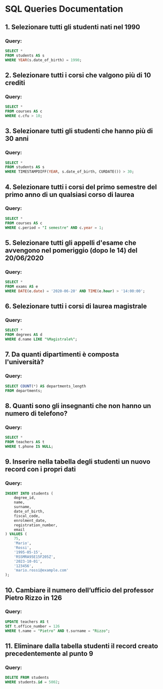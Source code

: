 
# SQL Queries Documentation

## 1. Selezionare tutti gli studenti nati nel 1990

### Query:

```sql
SELECT * 
FROM students AS s 
WHERE YEAR(s.date_of_birth) = 1990;
```

## 2. Selezionare tutti i corsi che valgono più di 10 crediti

### Query:

```sql
SELECT * 
FROM courses AS c
WHERE c.cfu > 10;
```

## 3. Selezionare tutti gli studenti che hanno più di 30 anni

### Query:

```sql
SELECT *
FROM students AS s
WHERE TIMESTAMPDIFF(YEAR, s.date_of_birth, CURDATE()) > 30;
```

## 4. Selezionare tutti i corsi del primo semestre del primo anno di un qualsiasi corso di laurea

### Query:

```sql
SELECT * 
FROM courses AS c
WHERE c.period = "I semestre" AND c.year = 1;
```

## 5. Selezionare tutti gli appelli d'esame che avvengono nel pomeriggio (dopo le 14) del 20/06/2020

### Query:

```sql
SELECT *
FROM exams AS e
WHERE DATE(e.date) = '2020-06-20' AND TIME(e.hour) > '14:00:00';
```

## 6. Selezionare tutti i corsi di laurea magistrale

### Query:

```sql
SELECT *
FROM degrees AS d
WHERE d.name LIKE "%Magistrale%";
```

## 7. Da quanti dipartimenti è composta l'università?

### Query:

```sql
SELECT COUNT(*) AS departments_length
FROM departments;
```

## 8. Quanti sono gli insegnanti che non hanno un numero di telefono?

### Query:

```sql
SELECT *
FROM teachers AS t
WHERE t.phone IS NULL;
```

## 9. Inserire nella tabella degli studenti un nuovo record con i propri dati

### Query:

```sql
INSERT INTO students (
    degree_id,
    name,
    surname,
    date_of_birth,
    fiscal_code,
    enrolment_date,
    registration_number,
    email
) VALUES (
    75,
    'Mario', 
    'Rossi',
    '1995-05-15',
    'RSSMRA95E15F205Z',
    '2023-10-01', 
    '123456',
    'mario.rossi@example.com'
);
```

## 10. Cambiare il numero dell’ufficio del professor Pietro Rizzo in 126

### Query:

```sql
UPDATE teachers AS t
SET t.office_number = 126
WHERE t.name = "Pietro" AND t.surname = "Rizzo";
```

## 11. Eliminare dalla tabella studenti il record creato precedentemente al punto 9

### Query:

```sql
DELETE FROM students
WHERE students.id = 5002;
```

